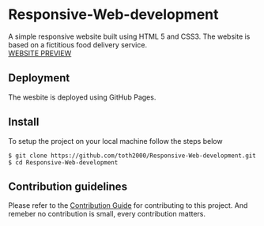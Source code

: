 # Responsive-Web-development

A simple responsive website built using HTML 5 and CSS3. The website is based on a fictitious food delivery service. <br>
[WEBSITE PREVIEW](https://tothagata.me/Responsive-Web-development/)

## Deployment

The wesbite is deployed using GitHub Pages.

## Install

To setup the project on your local machine follow the steps below

    $ git clone https://github.com/toth2000/Responsive-Web-development.git
    $ cd Responsive-Web-development
    
## Contribution guidelines

Please refer to the [Contribution Guide](https://github.com/toth2000/Responsive-Web-development/blob/master/CONTRIBUTING.md) for contributing to this project. And remeber no contribution is small,  every contribution matters.
